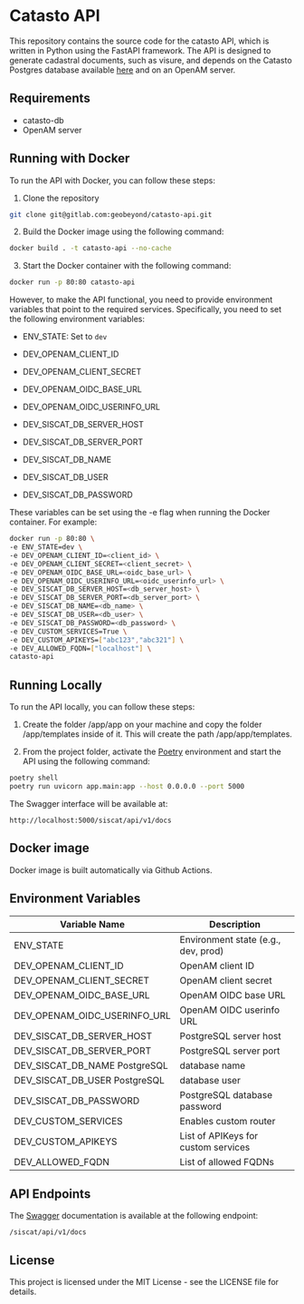 # Catasto API

This repository contains the source code for the catasto API, which is written in Python using the FastAPI framework. The API is designed to generate cadastral documents, such as visure, and depends on the Catasto Postgres database available [here](https://github.com/catasto-open/catasto-db/tree/develop) and on an OpenAM server.

## Requirements
- catasto-db
- OpenAM server

## Running with Docker
To run the API with Docker, you can follow these steps:

1. Clone the repository

```bash
git clone git@gitlab.com:geobeyond/catasto-api.git
```

2. Build the Docker image using the following command:

```bash
docker build . -t catasto-api --no-cache
```

3. Start the Docker container with the following command:

```bash
docker run -p 80:80 catasto-api
```

However, to make the API functional, you need to provide environment variables that point to the required services. Specifically, you need to set the following environment variables:

- ENV_STATE: Set to `dev`

- DEV_OPENAM_CLIENT_ID
- DEV_OPENAM_CLIENT_SECRET
- DEV_OPENAM_OIDC_BASE_URL
- DEV_OPENAM_OIDC_USERINFO_URL

- DEV_SISCAT_DB_SERVER_HOST
- DEV_SISCAT_DB_SERVER_PORT
- DEV_SISCAT_DB_NAME
- DEV_SISCAT_DB_USER
- DEV_SISCAT_DB_PASSWORD

These variables can be set using the -e flag when running the Docker container. For example:

```bash
docker run -p 80:80 \
-e ENV_STATE=dev \
-e DEV_OPENAM_CLIENT_ID=<client_id> \
-e DEV_OPENAM_CLIENT_SECRET=<client_secret> \
-e DEV_OPENAM_OIDC_BASE_URL=<oidc_base_url> \
-e DEV_OPENAM_OIDC_USERINFO_URL=<oidc_userinfo_url> \
-e DEV_SISCAT_DB_SERVER_HOST=<db_server_host> \
-e DEV_SISCAT_DB_SERVER_PORT=<db_server_port> \
-e DEV_SISCAT_DB_NAME=<db_name> \
-e DEV_SISCAT_DB_USER=<db_user> \
-e DEV_SISCAT_DB_PASSWORD=<db_password> \
-e DEV_CUSTOM_SERVICES=True \
-e DEV_CUSTOM_APIKEYS=["abc123","abc321"] \
-e DEV_ALLOWED_FQDN=["localhost"] \
catasto-api
```

## Running Locally

To run the API locally, you can follow these steps:

1. Create the folder /app/app on your machine and copy the folder /app/templates inside of it. This will create the path /app/app/templates.

2. From the project folder, activate the [Poetry](https://python-poetry.org/) environment and start the API using the following command:

```bash
poetry shell
poetry run uvicorn app.main:app --host 0.0.0.0 --port 5000
```

The Swagger interface will be available at:

`http://localhost:5000/siscat/api/v1/docs`

## Docker image

Docker image is built automatically via Github Actions.


## Environment Variables

|Variable Name                    |Description                         |
|---------------------------------|------------------------------------|
|ENV_STATE                        |Environment state (e.g., dev, prod) |
|DEV_OPENAM_CLIENT_ID             |OpenAM client ID                    |
|DEV_OPENAM_CLIENT_SECRET         |OpenAM client secret                |
|DEV_OPENAM_OIDC_BASE_URL         |OpenAM OIDC base URL                |
|DEV_OPENAM_OIDC_USERINFO_URL     |OpenAM OIDC userinfo URL            |
|DEV_SISCAT_DB_SERVER_HOST        |PostgreSQL server host              |
|DEV_SISCAT_DB_SERVER_PORT        |PostgreSQL server port              |
|DEV_SISCAT_DB_NAME	PostgreSQL    |database name                       |
|DEV_SISCAT_DB_USER	PostgreSQL    |database user                       |
|DEV_SISCAT_DB_PASSWORD           |PostgreSQL database password        |
|DEV_CUSTOM_SERVICES              |Enables custom router               |
|DEV_CUSTOM_APIKEYS               |List of APIKeys for custom services |
|DEV_ALLOWED_FQDN                 |List of allowed FQDNs               |

## API Endpoints

The [Swagger](https://swagger.io/) documentation is available at the following endpoint:

`/siscat/api/v1/docs`

## License

This project is licensed under the MIT License - see the LICENSE file for details.
